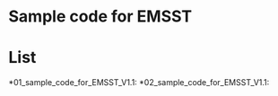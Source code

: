 # Sample code for EMSST  
  
# List  
*01_sample_code_for_EMSST_V1.1: 
*02_sample_code_for_EMSST_V1.1:
